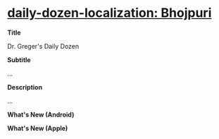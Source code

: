 # [daily-dozen-localization: Bhojpuri][t]
[t]:https://github.com/nutritionfactsorg

**Title**

Dr. Greger's Daily Dozen

**Subtitle**

...

**Description**

...

**What's New (Android)**


**What's New (Apple)**

